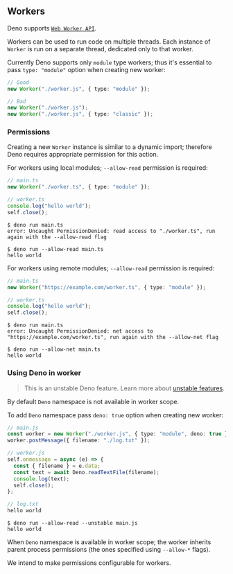 ## Workers

Deno supports
[`Web Worker API`](https://developer.mozilla.org/en-US/docs/Web/API/Worker/Worker).

Workers can be used to run code on multiple threads. Each instance of `Worker`
is run on a separate thread, dedicated only to that worker.

Currently Deno supports only `module` type workers; thus it's essential to pass
`type: "module"` option when creating new worker:

```ts
// Good
new Worker("./worker.js", { type: "module" });

// Bad
new Worker("./worker.js");
new Worker("./worker.js", { type: "classic" });
```

### Permissions

Creating a new `Worker` instance is similar to a dynamic import; therefore Deno
requires appropriate permission for this action.

For workers using local modules; `--allow-read` permission is required:

```ts
// main.ts
new Worker("./worker.ts", { type: "module" });

// worker.ts
console.log("hello world");
self.close();
```

```shell
$ deno run main.ts
error: Uncaught PermissionDenied: read access to "./worker.ts", run again with the --allow-read flag

$ deno run --allow-read main.ts
hello world
```

For workers using remote modules; `--allow-read` permission is required:

```ts
// main.ts
new Worker("https://example.com/worker.ts", { type: "module" });

// worker.ts
console.log("hello world");
self.close();
```

```shell
$ deno run main.ts
error: Uncaught PermissionDenied: net access to "https://example.com/worker.ts", run again with the --allow-net flag

$ deno run --allow-net main.ts
hello world
```

### Using Deno in worker

> This is an unstable Deno feature. Learn more about
> [unstable features](./stability.md).

By default `Deno` namespace is not available in worker scope.

To add `Deno` namespace pass `deno: true` option when creating new worker:

```ts
// main.js
const worker = new Worker("./worker.js", { type: "module", deno: true });
worker.postMessage({ filename: "./log.txt" });

// worker.js
self.onmessage = async (e) => {
  const { filename } = e.data;
  const text = await Deno.readTextFile(filename);
  console.log(text);
  self.close();
};

// log.txt
hello world
```

```shell
$ deno run --allow-read --unstable main.js
hello world
```

When `Deno` namespace is available in worker scope; the worker inherits parent
process permissions (the ones specified using `--allow-*` flags).

We intend to make permissions configurable for workers.

